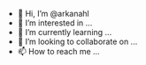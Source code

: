 - 👋 Hi, I’m @arkanahl
- 👀 I’m interested in ...
- 🌱 I’m currently learning ...
- 💞️ I’m looking to collaborate on ...
- 📫 How to reach me ...

<!---
arkanahl/arkanahl is a ✨ special ✨ repository because its `README.md` (this file) appears on your GitHub profile.
You can click the Preview link to take a look at your changes.
--->
